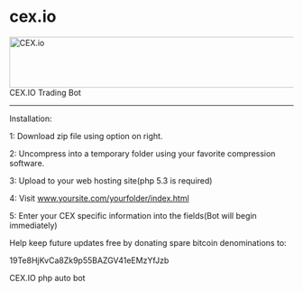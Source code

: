 cex.io
======

<a href="https://cex.io/r/0/HikeNH/0/" title="CEX.io - Bitcoin Commodity Exchange" target="_blank"><img src="http://cex.io/img/b/728x90.jpg" width="728" height="90" border="0" alt="CEX.io"></a>
CEX.IO
Trading Bot
________________________
Installation:

1: Download zip file using option on right.

2: Uncompress into a temporary folder using your favorite compression software.

3: Upload to your web hosting site(php 5.3 is required)

4: Visit www.yoursite.com/yourfolder/index.html

5: Enter your CEX specific information into the fields(Bot will begin immediately)


Help keep future updates free by donating spare bitcoin denominations to:

19Te8HjKvCa8Zk9p55BAZGV41eEMzYfJzb


CEX.IO php auto bot

